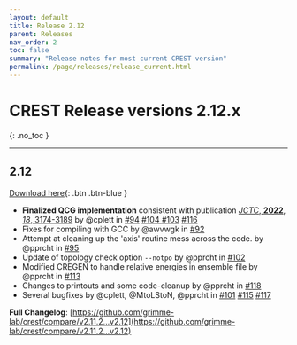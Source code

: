 ```yaml
---
layout: default
title: Release 2.12
parent: Releases
nav_order: 2
toc: false
summary: "Release notes for most current CREST version"
permalink: /page/releases/release_current.html
---
```


# CREST Release versions 2.12.x
{: .no_toc }

---


## 2.12

[Download here](https://github.com/grimme-lab/crest/releases/tag/v2.12){: .btn .btn-blue }

* **Finalized QCG implementation** consistent with publication [*JCTC*, **2022**, *18*, 3174-3189](https://doi.org/10.1021/acs.jctc.2c00239) by @cplett in [#94](https://github.com/grimme-lab/crest/pull/94) [#104 ](https://github.com/grimme-lab/crest/pull/104) [#103](https://github.com/grimme-lab/crest/pull/103) [#116](https://github.com/grimme-lab/crest/pull/116)
* Fixes for compiling with GCC by @awvwgk in [#92](https://github.com/grimme-lab/crest/pull/92)
* Attempt at cleaning up the 'axis' routine mess across the code. by @pprcht in [#95](https://github.com/grimme-lab/crest/pull/95)
* Update of topology check option `--notpo` by @pprcht in [#102](https://github.com/grimme-lab/crest/pull/102)
* Modified CREGEN to handle relative energies in ensemble file by @pprcht in [#113](https://github.com/grimme-lab/crest/pull/113)
* Changes to printouts and some code-cleanup by @pprcht in [#118](https://github.com/grimme-lab/crest/pull/118)
* Several bugfixes by @cplett, @MtoLStoN, @pprcht in [#101](https://github.com/grimme-lab/crest/pull/101) [#115](https://github.com/grimme-lab/crest/pull/115) [#117](https://github.com/grimme-lab/crest/pull/117)

**Full Changelog**: [https://github.com/grimme-lab/crest/compare/v2.11.2...v2.12](https://github.com/grimme-lab/crest/compare/v2.11.2...v2.12)
